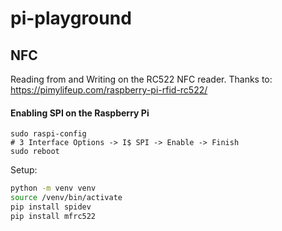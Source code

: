 # pi-playground



## NFC
Reading from and Writing on the RC522 NFC reader.
Thanks to: https://pimylifeup.com/raspberry-pi-rfid-rc522/

#### Enabling SPI on the Raspberry Pi
```
sudo raspi-config
# 3 Interface Options -> I$ SPI -> Enable -> Finish
sudo reboot
```

Setup:
```bash
python -m venv venv
source /venv/bin/activate
pip install spidev
pip install mfrc522
```

